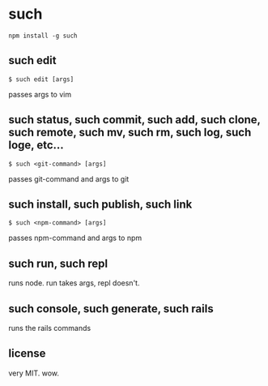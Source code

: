 # such

```
npm install -g such
```

## such edit

```
$ such edit [args]
```

passes args to vim

## such status, such commit, such add, such clone, such remote, such mv, such rm, such log, such loge, etc...

```
$ such <git-command> [args]
```

passes git-command and args to git

## such install, such publish, such link

```
$ such <npm-command> [args]
```

passes npm-command and args to npm

## such run, such repl

runs node. run takes args, repl doesn't.

## such console, such generate, such rails

runs the rails commands

## license

very MIT. wow.
